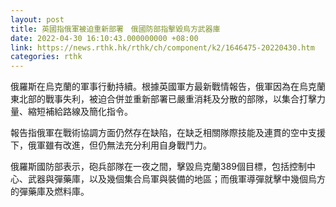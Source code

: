 ```yaml
---
layout: post
title: 英國指俄軍被迫重新部署　俄國防部指擊毀烏方武器庫
date: 2022-04-30 16:10:43.000000000 +08:00
link: https://news.rthk.hk/rthk/ch/component/k2/1646475-20220430.htm
categories: rthk
---
```


俄羅斯在烏克蘭的軍事行動持續。根據英國軍方最新戰情報告，俄軍因為在烏克蘭東北部的戰事失利，被迫合併並重新部署已嚴重消耗及分散的部隊，以集合打擊力量、縮短補給路線及簡化指令。

報告指俄軍在戰術協調方面仍然存在缺陷，在缺乏相關隊際技能及連貫的空中支援下，俄軍雖有改進，但仍無法充分利用自身戰鬥力。

俄羅斯國防部表示，砲兵部隊在一夜之間，擊毀烏克蘭389個目標，包括控制中心、武器與彈藥庫，以及幾個集合烏軍與裝備的地區；而俄軍導彈就擊中幾個烏方的彈藥庫及燃料庫。
